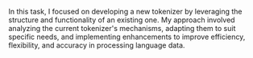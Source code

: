In this task, I focused on developing a new tokenizer by leveraging the structure and functionality of an existing one. My approach involved analyzing the current tokenizer's mechanisms, adapting them to suit specific needs, and implementing enhancements to improve efficiency, flexibility, and accuracy in processing language data.
